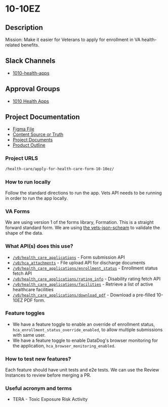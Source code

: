 # 10-10EZ

## Description

Mission: Make it easier for Veterans to apply for enrollment in VA health-related benefits.

## Slack Channels

- [1010-health-apps](https://slack.com/app_redirect?channel=CMJ2V70UV)

## Approval Groups

- [1010 Health Apps](https://github.com/orgs/department-of-veterans-affairs/teams/1010-health-apps-frontend)

## Project Documentation

- [Figma File](https://www.figma.com/file/UljiHam46o5DItC5iDgmPd/10-10EZ)
- [Content Source or Truth](https://github.com/department-of-veterans-affairs/va.gov-team/blob/master/products/caregivers/10-10EZ/10-10EZ-application-copy.md)
- [Project Documents](https://github.com/department-of-veterans-affairs/va.gov-team/tree/master/products/health-care/application/va-application)
- [Product Outline](https://github.com/department-of-veterans-affairs/va.gov-team/blob/master/teams/vsa/teams/health-benefits/healthcare-application/product-outline.md)

### Project URLS

```markdown
/health-care/apply-for-health-care-form-10-10ez/
```

### How to run locally

Follow the standard directions to run the app. Vets API needs to be running in order to run the app locally.

### VA Forms

We are using version 1 of the forms library, Formation. This is a straight forward standard form. We are using [the vets-json-scheam](https://github.com/department-of-veterans-affairs/vets-json-schema) to validate the shape of the data.

### What API(s) does this use?

- [`/v0/health_care_applications`](https://department-of-veterans-affairs.github.io/va-digital-services-platform-docs/api-reference/#/benefits_forms/addHealthCareApplication) - Form submission API
- [`/v0/hca_attachments`](https://department-of-veterans-affairs.github.io/va-digital-services-platform-docs/api-reference/#/benefits_forms/postHealthCareApplicationAttachment) - File upload API for discharge documents
- [`/v0/health_care_applications/enrollment_status`](https://department-of-veterans-affairs.github.io/va-digital-services-platform-docs/api-reference/#/benefits_forms/enrollmentStatusHealthCareApplication) - Enrollment status fetch API
- [`/v0/health_care_applications/rating_info`](https://department-of-veterans-affairs.github.io/va-digital-services-platform-docs/api-reference/#/benefits_forms/getDisabilityRating) - Disability rating fetch API
- [`/v0/health_care_applications/facilities`](https://department-of-veterans-affairs.github.io/va-digital-services-platform-docs/api-reference/#/benefits_forms/getFacilities) - Retrieve a list of active healthcare facilities
- [`/v0/health_care_applications/download_pdf`](https://department-of-veterans-affairs.github.io/va-digital-services-platform-docs/api-reference/#/benefits_forms/post_v0_health_care_applications_download_pdf) - Download a pre-filled 10-10EZ PDF form.

### Feature toggles

- We have a feature toggle to enable an override of enrollment status, `hca_enrollment_status_override_enabled`, to allow multiple submissions with same user.
- We have a feature toggle to enable DataDog's browser monitoring for the application, `hca_browser_monitoring_enabled`.

### How to test new features?

Each feature should have unit tests and e2e tests. We can use the Review Instances to review before merging a PR.

### Useful acronym and terms

- TERA - Toxic Exposure Risk Activity
